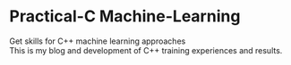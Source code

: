 # Practical-C Machine-Learning
Get skills for C++ machine learning approaches  
This is my blog and development of C++ training experiences and results.  
